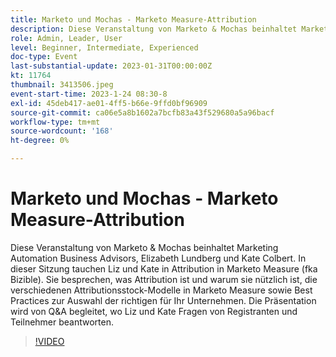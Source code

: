 ```yaml
---
title: Marketo und Mochas - Marketo Measure-Attribution
description: Diese Veranstaltung von Marketo & Mochas beinhaltet Marketing Automation Business Advisors, Elizabeth Lundberg und Kate Colbert. In dieser Sitzung tauchen Liz und Kate in Attribution in Marketo Measure (fka Bizible). Sie besprechen, was Attribution ist und warum sie nützlich ist, die verschiedenen Attributionsstock-Modelle in Marketo Measure sowie Best Practices zur Auswahl der richtigen für Ihr Unternehmen. Die Präsentation wird von Q&A begleitet, wo Liz und Kate Fragen von Registranten und Teilnehmer beantworten.
role: Admin, Leader, User
level: Beginner, Intermediate, Experienced
doc-type: Event
last-substantial-update: 2023-01-31T00:00:00Z
kt: 11764
thumbnail: 3413506.jpeg
event-start-time: 2023-1-24 08:30-8
exl-id: 45deb417-ae01-4ff5-b66e-9ffd0bf96909
source-git-commit: ca06e5a8b1602a7bcfb83a43f529680a5a96bacf
workflow-type: tm+mt
source-wordcount: '168'
ht-degree: 0%

---
```


# Marketo und Mochas - Marketo Measure-Attribution

Diese Veranstaltung von Marketo &amp; Mochas beinhaltet Marketing Automation Business Advisors, Elizabeth Lundberg und Kate Colbert. In dieser Sitzung tauchen Liz und Kate in Attribution in Marketo Measure (fka Bizible). Sie besprechen, was Attribution ist und warum sie nützlich ist, die verschiedenen Attributionsstock-Modelle in Marketo Measure sowie Best Practices zur Auswahl der richtigen für Ihr Unternehmen. Die Präsentation wird von Q&amp;A begleitet, wo Liz und Kate Fragen von Registranten und Teilnehmer beantworten.

>[!VIDEO](https://video.tv.adobe.com/v/3413506/?quality=12&learn=on)

